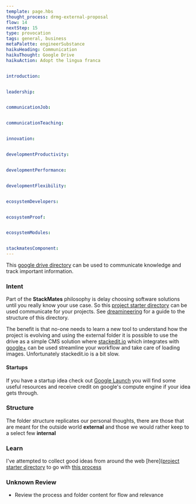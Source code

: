 ```yaml
---
template: page.hbs
thought_process: drmg-external-proposal
flow: 14
nextStep: 15
type: provocation
tags: general, business
metaPalette: engineerSubstance
haikuHeading: Communication
haikuThought: Google Drive
haikuAction: Adopt the lingua franca


introduction: 


leadership: 


communicationJob: 


communicationTeaching: 


innovation: 


developmentProductivity: 


developmentPerformance: 


developmentFlexibility: 


ecosystemDevelopers: 


ecosystemProof: 


ecosystemModules:


stackmatesComponent: 
---
```


This [google drive directory](https://drive.google.com/drive/u/0/#folders/0B_isMPC-_gvmTXhkbDRpZWhmd0E/0B_isMPC-_gvmdlJiMTUwNE8tLVE) can be used to communicate knowledge and track important information.

### Intent

Part of the **StackMates** philosophy is delay choosing software solutions until you really know your use case. So this [project starter directory](https://drive.google.com/drive/u/0/?rfd=1#folders/0B_isMPC-_gvmdXU0YWd0UmdSLTQ/0B_isMPC-_gvmbkZhcWdaR2trVms/0B_isMPC-_gvmUXJoX0toXzdpRmc) can be used communicate for your projects. See [dreamineering](http://dreamineering.com) for a guide to the structure of this directory.

The benefit is that no-one needs to learn a new tool to understand how the project is evolving and using the external folder it is possible to use the drive as a simple CMS solution where [stackedit.io](https://stackedit.io) which integrates with [google+](https://plus.google.com/) can be used streamline your workflow and take care of loading images. Unfortunately stackedit.io is a bit slow.

#### Startups

If you have a startup idea check out [Google Launch](https://developers.google.com/startups/) you will find some useful resources and receive credit on google's compute engine if your idea gets through.

### Structure

The folder structure replicates our personal thoughts, there are those that are meant for the outside world **external** and those we would rather keep to a select few **internal** 

### Learn

I've attempted to collect good ideas from around the web [here]([project  starter directory](https://drive.google.com/drive/u/0/?rfd=1#folders/0B_isMPC-_gvmdXU0YWd0UmdSLTQ/0B_isMPC-_gvmbkZhcWdaR2trVms/0B_isMPC-_gvmUXJoX0toXzdpRmc) to go with [this process](http://dreamineering.com/cards/build-a-legacy/)

### Unknown Review

* Review the process and folder content for flow and relevance



